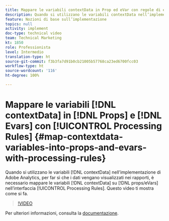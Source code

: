 ```yaml
---
title: Mappare le variabili contextData in Prop ed eVar con regole di elaborazione
description: Quando si utilizzano le variabili contextData nell’implementazione di Adobe Analytics, per far sì che i dati vengano visualizzati nei rapporti, è necessario mappare le variabili contextData su Prop ed eVar nell’interfaccia Regole di elaborazione. Questo video ti mostra come si fa.
feature: Nozioni di base sull’implementazione
topics: null
activity: implement
doc-type: technical video
team: Technical Marketing
kt: 1850
role: Professionista
level: Intermedio
translation-type: ht
source-git-commit: f3b3fa7d91b0cb21005b57768ca23ed6700fcc03
workflow-type: ht
source-wordcount: '116'
ht-degree: 100%

---
```



# Mappare le variabili [!DNL contextData] in [!DNL Props] e [!DNL Evars] con [!UICONTROL Processing Rules] {#map-contextdata-variables-into-props-and-evars-with-processing-rules}

Quando si utilizzano le variabili [!DNL contextData] nell’implementazione di Adobe Analytics, per far sì che i dati vengano visualizzati nei rapporti, è necessario mappare le variabili [!DNL contextData] su [!DNL props/eVars] nell’interfaccia [!UICONTROL Processing Rules]. Questo video ti mostra come si fa.

>[!VIDEO](https://video.tv.adobe.com/v/26124/?quality=12)

Per ulteriori informazioni, consulta la [documentazione](https://marketing.adobe.com/resources/help/it_IT/reference/processing_rules.html).
